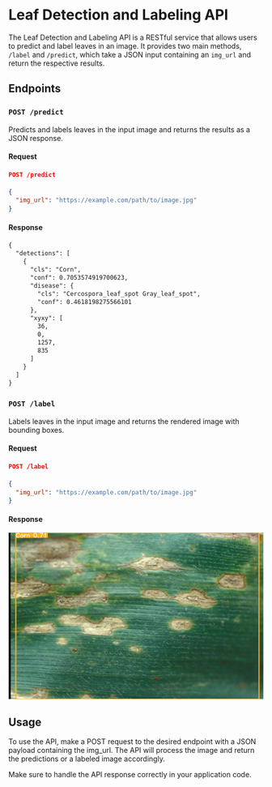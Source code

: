 # Leaf Detection and Labeling API

The Leaf Detection and Labeling API is a RESTful service that allows users to predict and label leaves in an image. It provides two main methods, `/label` and `/predict`, which take a JSON input containing an `img_url` and return the respective results.

## Endpoints

### `POST /predict`

Predicts and labels leaves in the input image and returns the results as a JSON response.

#### Request

```json
POST /predict

{
  "img_url": "https://example.com/path/to/image.jpg"
}
```

#### Response

```
{
  "detections": [
    {
	  "cls": "Corn",
	  "conf": 0.7053574919700623,
	  "disease": {
        "cls": "Cercospora_leaf_spot Gray_leaf_spot",
		"conf": 0.4618198275566101
	  },
	  "xyxy": [
	    36,
		0,
		1257,
		835
	  ]
	}
  ]
}
```

### `POST /label`
Labels leaves in the input image and returns the rendered image with bounding boxes.

#### Request

```json
POST /label

{
  "img_url": "https://example.com/path/to/image.jpg"
}
```

#### Response

![rendered image with bounding boxes](https://raw.githubusercontent.com/glucard/Leaves-dataset/dev/api/output.jpg)

## Usage
To use the API, make a POST request to the desired endpoint with a JSON payload containing the img_url. The API will process the image and return the predictions or a labeled image accordingly.

Make sure to handle the API response correctly in your application code.